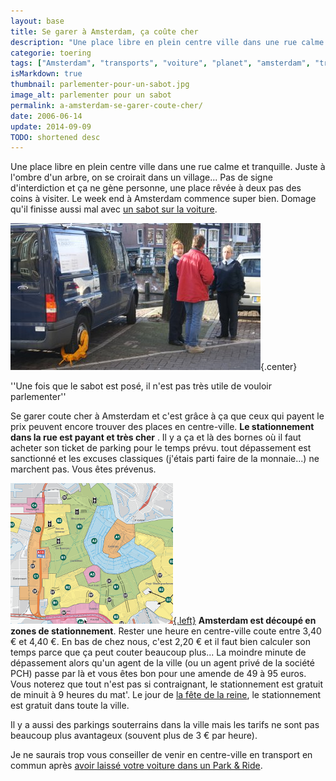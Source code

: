 ```yaml
---
layout: base
title: Se garer à Amsterdam, ça coûte cher
description: "Une place libre en plein centre ville dans une rue calme et tranquille. Juste à l'ombre d'un arbre, on se croirait dans un village... Pas de signe d'interdicti"
categorie: toering
tags: ["Amsterdam", "transports", "voiture", "planet", "amsterdam", "transports"]
isMarkdown: true
thumbnail: parlementer-pour-un-sabot.jpg
image_alt: parlementer pour un sabot
permalink: a-amsterdam-se-garer-coute-cher/
date: 2006-06-14
update: 2014-09-09
TODO: shortened desc
---
```


Une place libre en plein centre ville dans une rue calme et tranquille. Juste à l'ombre d'un arbre, on se croirait dans un village... Pas de signe d'interdiction et ça ne gène personne, une place rêvée à deux pas des coins à visiter. Le week end à Amsterdam commence super bien. Domage qu'il finisse aussi mal avec [un sabot sur la voiture](http://www.stadstoezicht.amsterdam.nl/live/index.jsp?nav=1964&loc=10880&det=1731).

![parlementer pour un sabot](parlementer-pour-un-sabot.jpg){.center}

''Une  fois que le sabot est posé, il n'est pas très utile de vouloir parlementer''

Se garer coute cher à Amsterdam et c'est grâce à ça que ceux qui payent le prix peuvent encore trouver des places en centre-ville. **Le stationnement dans la rue est payant et très cher** . Il y a ça et là des bornes où il faut acheter son ticket de parking pour le temps prévu. tout dépassement est sanctionné et les excuses classiques (j'étais parti faire de la monnaie...) ne marchent pas. Vous êtes prévenus.

[![Les zones de stationnement en 2008](2008-overzichtskaarten-stadstoez.png){.left}](/files/2008/2008-overzichtskaarten_stadstoez.png)
**Amsterdam est découpé en zones de stationnement**. Rester une heure en centre-ville coute entre 3,40 € et 4,40 €. En bas de chez nous, c'est 2,20 € et il faut bien calculer son temps parce que ça peut couter beaucoup plus... La moindre minute de dépassement alors qu'un agent de la ville (ou un agent privé de la société PCH) passe par là et vous êtes bon pour une amende de 49 à 95 euros. Vous noterez que tout n'est pas si contraignant, le stationnement est gratuit de minuit à 9 heures du mat'. Le jour de [la fête de la reine](/?q=koninginnedag), le stationnement est gratuit dans toute la ville.

Il y a aussi des parkings souterrains dans la ville mais les tarifs ne sont pas beaucoup plus avantageux (souvent plus de 3 € par heure). 

Je ne saurais trop vous conseiller de venir en centre-ville en transport en commun après [avoir laissé votre voiture dans un Park & Ride](/pour-ceux-qui-viennent-nous-voir-en-voiture).
